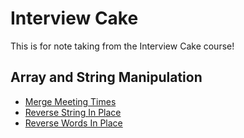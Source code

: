 # Interview Cake
This is for note taking from the Interview Cake course!
## Array and String Manipulation
- [Merge Meeting Times](https://github.com/phoenixthefirebird/Interview-Cake-/blob/4af3a35405da7d25e10b6ed16eb47650dd4ba284/Array%20and%20String%20Manipulation/merge_meeting_time.py#L1)
- [Reverse String In Place](https://github.com/phoenixthefirebird/Interview-Cake-/blob/e89e70d4bbd63e5d6771eb655cbddb6ace299ccc/Array%20and%20String%20Manipulation/reverse_string_in_place.py#L1)
- [Reverse Words In Place](https://github.com/phoenixthefirebird/Interview-Cake-/blob/e89e70d4bbd63e5d6771eb655cbddb6ace299ccc/Array%20and%20String%20Manipulation/reverse_words_in_place.py#L1)
